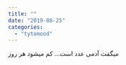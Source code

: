 ```yaml
---
title: ""
date: "2019-08-25"
categories: 
  - "tytomood"
---
```


میگفت آدمی عدد است... کم میشود هر روز
